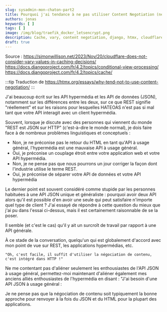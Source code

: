 ```yaml
---
slug: sysadmin-mon-chaton-part2
title: Pourquoi j'ai tendance à ne pas utiliser Content Negotiation (négociation de contenu)
authors: jonas
keywords: [ ]
tags: [ ]
image: /img/blog/traefik_docker_letsencrypt.png
description: Cache, vary, content negotiation, django, htmx, cloudflare
draft: true
---
```


Source :
https://simonwillison.net/2023/Nov/20/cloudflare-does-not-consider-vary-values-in-caching-decisions/
https://docs.djangoproject.com/fr/4.2/topics/conditional-view-processing/
https://docs.djangoproject.com/fr/4.2/topics/cache/

:::tip
Traduction de https://htmx.org/essays/why-tend-not-to-use-content-negotiation/
:::

J'ai beaucoup écrit sur les API hypermédia et les API de données (JSON), notamment sur les différences entre les deux,
sur ce que REST signifie "réellement" et sur les raisons pour lesquelles HATEOAS n'est pas si mal tant que votre API
interagit avec un client hypermédia.

Souvent, lorsque je discute avec des personnes qui viennent du monde "REST est JSON sur HTTP" (c'est-à-dire le monde
normal), je dois faire face à de nombreux problèmes linguistiques et conceptuels :

- Non, je ne préconise pas le retour du HTML en tant qu'API à usage général, l'hypermédia est une mauvaise API à usage général.
- Oui, je préconise un couplage étroit entre votre application web et votre API hypermédia.
- Non, je ne pense pas que nous pourrons un jour corriger la façon dont l'industrie utilise le terme REST.
- Oui, je préconise de séparer votre API de données et votre API hypermédia

Le dernier point est souvent considéré comme stupide par les personnes habituées à une API JSON unique et généraliste :
pourquoi avoir deux API alors qu'il est possible d'en avoir une seule qui peut satisfaire n'importe quel type de
client ? J'ai essayé de répondre à cette question du mieux que j'ai pu dans l'essai ci-dessus, mais il est certainement
raisonnable de se la poser.

Il semble (et c'est le cas) qu'il y ait un surcroît de travail par rapport à une API générale.

À ce stade de la conversation, quelqu'un qui est globalement d'accord avec mon point de vue sur REST, les applications
hypermédias, etc.

    "Oh, c'est facile, il suffit d'utiliser la négociation de contenu, c'est intégré dans HTTP !"

Ne me contentant pas d'aliéner seulement les enthousiastes de l'API JSON à usage général, permettez-moi maintenant
d'aliéner également mes anciens alliés enthousiastes de l'hypermédia en disant : "J'ai besoin d'une API JSON à usage
général :

Je ne pense pas que la négociation de contenu soit typiquement la bonne approche pour renvoyer à la fois du JSON et du
HTML pour la plupart des applications.
